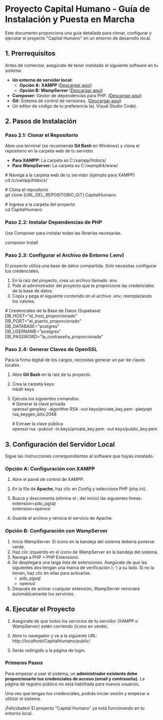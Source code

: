 # **Proyecto Capital Humano \- Guía de Instalación y Puesta en Marcha**

Este documento proporciona una guía detallada para clonar, configurar y ejecutar el proyecto "Capital Humano" en un entorno de desarrollo local.

## **1\. Prerrequisitos**

Antes de comenzar, asegúrate de tener instalado el siguiente software en tu sistema:

* **Un entorno de servidor local:**  
  * **Opción A:** **XAMPP** ([Descargar aquí](https://www.apachefriends.org/index.html))  
  * **Opción B:** **WampServer** ([Descargar aquí](https://www.wampserver.com/en/))  
* **Composer:** Gestor de dependencias para PHP. ([Descargar aquí](https://getcomposer.org/))  
* **Git:** Sistema de control de versiones. ([Descargar aquí](https://git-scm.com/))  
* Un editor de código de tu preferencia (ej. Visual Studio Code).

## **2\. Pasos de Instalación**

### **Paso 2.1: Clonar el Repositorio**

Abre una terminal (se recomienda **Git Bash** en Windows) y clona el repositorio en la carpeta web de tu servidor.

* **Para XAMPP:** La carpeta es C:/xampp/htdocs/  
* **Para WampServer:** La carpeta es C:/wamp64/www/

\# Navega a la carpeta web de tu servidor (ejemplo para XAMPP)  
cd /c/xampp/htdocs/

\# Clona el repositorio  
git clone \[URL\_DEL\_REPOSITORIO\_GIT\] CapitalHumano

\# Ingresa a la carpeta del proyecto  
cd CapitalHumano

### **Paso 2.2: Instalar Dependencias de PHP**

Usa Composer para instalar todas las librerías necesarias.

composer install

### **Paso 2.3: Configurar el Archivo de Entorno (.env)**

El proyecto utiliza una base de datos compartida. Solo necesitas configurar tus credenciales.

1. En la raíz del proyecto, crea un archivo llamado .env.  
2. Pide al administrador del proyecto que te proporcione las credenciales de la base de datos.  
3. Copia y pega el siguiente contenido en el archivo .env, reemplazando los valores.

\# Credenciales de la Base de Datos (Supabase)  
DB\_HOST="el\_host\_proporcionado"  
DB\_PORT="el\_puerto\_proporcionado"  
DB\_DATABASE="postgres"  
DB\_USERNAME="postgres"  
DB\_PASSWORD="la\_contraseña\_proporcionada"

### **Paso 2.4: Generar Claves de OpenSSL**

Para la firma digital de los cargos, necesitas generar un par de claves locales.

1. Abre **Git Bash** en la raíz de tu proyecto.  
2. Crea la carpeta keys:  
   mkdir keys

3. Ejecuta los siguientes comandos:  
   \# Generar la clave privada  
   openssl genpkey \-algorithm RSA \-out keys/private\_key.pem \-pkeyopt rsa\_keygen\_bits:2048

   \# Extraer la clave pública  
   openssl rsa \-pubout \-in keys/private\_key.pem \-out keys/public\_key.pem

## **3\. Configuración del Servidor Local**

Sigue las instrucciones correspondientes al software que hayas instalado.

### **Opción A: Configuración con XAMPP**

1. Abre el panel de control de XAMPP.  
2. En la fila de **Apache**, haz clic en Config y selecciona PHP (php.ini).  
3. Busca y descomenta (elimina el ; del inicio) las siguientes líneas:  
   extension=pdo\_pgsql  
   extension=openssl

4. Guarda el archivo y reinicia el servicio de Apache.

### **Opción B: Configuración con WampServer**

1. Inicia WampServer. El icono en la bandeja del sistema debería ponerse verde.  
2. Haz clic izquierdo en el icono de WampServer en la bandeja del sistema.  
3. Navega a PHP \> PHP Extensions.  
4. Se desplegará una larga lista de extensiones. Asegúrate de que las siguientes dos tengan una marca de verificación (✅) a su lado. Si no la tienen, haz clic en ellas para activarlas.  
   * pdo\_pgsql  
   * openssl  
5. Después de activar cualquier extensión, WampServer reiniciará automáticamente los servicios.

## **4\. Ejecutar el Proyecto**

1. Asegúrate de que todos los servicios de tu servidor (XAMPP o WampServer) estén corriendo (icono en verde).  
2. Abre tu navegador y ve a la siguiente URL:  
   http://localhost/CapitalHumano/public/

3. Serás redirigido a la página de login.

### **Primeros Pasos**

Para empezar a usar el sistema, un **administrador existente debe proporcionarte tus credenciales de acceso (email y contraseña)**. La página de registro público no está habilitada para nuevos usuarios.

Una vez que tengas tus credenciales, podrás iniciar sesión y empezar a utilizar el sistema.

¡Felicidades\! El proyecto "Capital Humano" ya está funcionando en tu entorno local.
